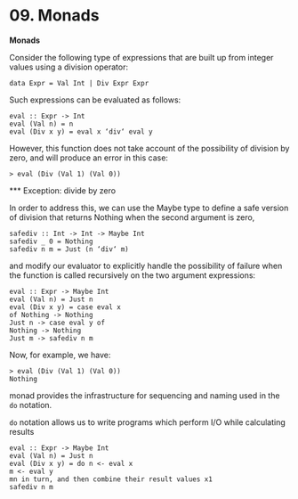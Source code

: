 # 09. Monads

**Monads**

Consider the following type of expressions that are built up from integer values using a division operator:
```
data Expr = Val Int | Div Expr Expr
```

Such expressions can be evaluated as follows:
```
eval :: Expr -> Int
eval (Val n) = n
eval (Div x y) = eval x ‘div‘ eval y
```

However, this function does not take account of the possibility of division by zero, and will produce an error in this case:
```
> eval (Div (Val 1) (Val 0))
```
*** Exception: divide by zero

In order to address this, we can use the Maybe type to define a safe version of division that returns Nothing when the second argument is zero,
```
safediv :: Int -> Int -> Maybe Int
safediv _ 0 = Nothing
safediv n m = Just (n ‘div‘ m)
```
and modify our evaluator to explicitly handle the possibility of failure when the function is called recursively on the two argument expressions:
```
eval :: Expr -> Maybe Int
eval (Val n) = Just n
eval (Div x y) = case eval x
of Nothing -> Nothing
Just n -> case eval y of
Nothing -> Nothing
Just m -> safediv n m
```
Now, for example, we have:
```
> eval (Div (Val 1) (Val 0))
Nothing
```
monad provides the infrastructure for sequencing and naming used in the ```do``` notation.

```do``` notation allows us to write programs which perform I/O while calculating results

```
eval :: Expr -> Maybe Int
eval (Val n) = Just n
eval (Div x y) = do n <- eval x
m <- eval y
mn in turn, and then combine their result values x1
safediv n m
```
